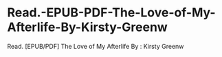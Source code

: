 # Read.-EPUB-PDF-The-Love-of-My-Afterlife-By-Kirsty-Greenw
Read. [EPUB/PDF] The Love of My Afterlife By : Kirsty Greenw
